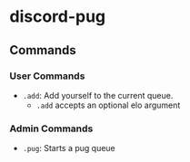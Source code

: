 # discord-pug

## Commands

### User Commands

- `.add`: Add yourself to the current queue.
  - `.add` accepts an optional elo argument

### Admin Commands

- `.pug`: Starts a pug queue
